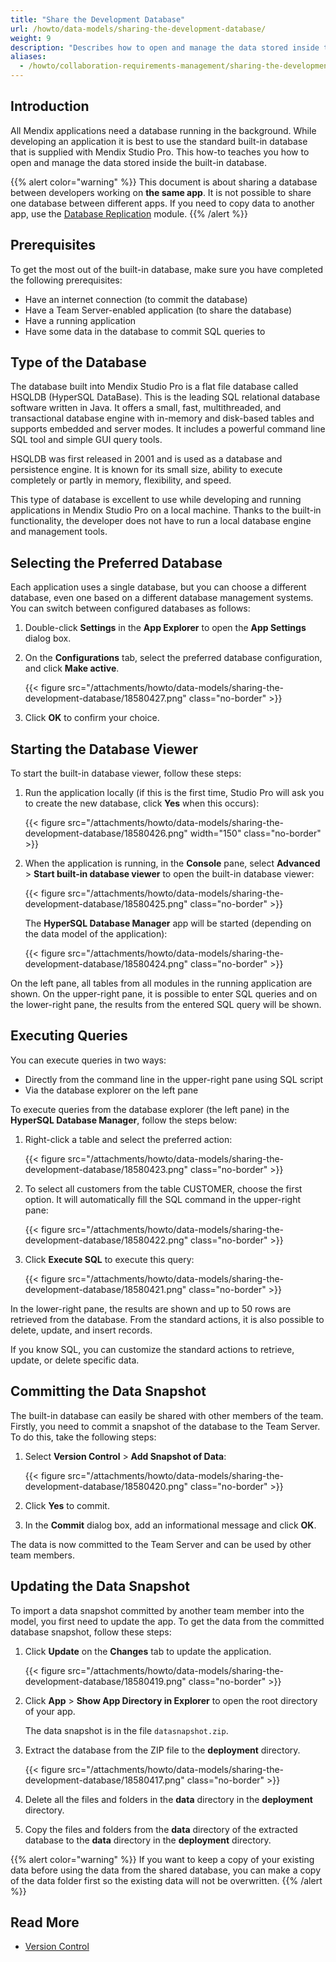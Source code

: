 ```yaml
---
title: "Share the Development Database"
url: /howto/data-models/sharing-the-development-database/
weight: 9
description: "Describes how to open and manage the data stored inside the built-in database that is supplied with Studio Pro."
aliases:
  - /howto/collaboration-requirements-management/sharing-the-development-database/
---
```


## Introduction

All Mendix applications need a database running in the background. While developing an application it is best to use the standard built-in database that is supplied with Mendix Studio Pro. This how-to teaches you how to open and manage the data stored inside the built-in database.

{{% alert color="warning" %}}
This document is about sharing a database between developers working on **the same app**. It is not possible to share one database between different apps. If you need to copy data to another app, use the [Database Replication](/appstore/modules/database-replication/) module.
{{% /alert %}}

## Prerequisites

To get the most out of the built-in database, make sure you have completed the following prerequisites:

* Have an internet connection (to commit the database)
* Have a Team Server-enabled application (to share the database)
* Have a running application
* Have some data in the database to commit SQL queries to

## Type of the Database

The database built into Mendix Studio Pro is a flat file database called HSQLDB (HyperSQL DataBase). This is the leading SQL relational database software written in Java. It offers a small, fast, multithreaded, and transactional database engine with in-memory and disk-based tables and supports embedded and server modes. It includes a powerful command line SQL tool and simple GUI query tools.

HSQLDB was first released in 2001 and is used as a database and persistence engine. It is known for its small size, ability to execute completely or partly in memory, flexibility, and speed.

This type of database is excellent to use while developing and running applications in Mendix Studio Pro on a local machine. Thanks to the built-in functionality, the developer does not have to run a local database engine and management tools.

## Selecting the Preferred Database

Each application uses a single database, but you can choose a different database, even one based on a different database management systems. You can switch between configured databases as follows:

1. Double-click **Settings** in the **App Explorer** to open the **App Settings** dialog box.
2. On the **Configurations** tab, select the preferred database configuration, and click **Make active**.

    {{< figure src="/attachments/howto/data-models/sharing-the-development-database/18580427.png" class="no-border" >}}

3. Click **OK** to confirm your choice. 

## Starting the Database Viewer

To start the built-in database viewer, follow these steps:

1. Run the application locally (if this is the first time, Studio Pro will ask you to create the new database, click **Yes** when this occurs):

    {{< figure src="/attachments/howto/data-models/sharing-the-development-database/18580426.png"   width="150"  class="no-border" >}}

2. When the application is running, in the **Console** pane, select **Advanced** > **Start built-in database viewer** to open the built-in database viewer:

    {{< figure src="/attachments/howto/data-models/sharing-the-development-database/18580425.png" class="no-border" >}} 

    The **HyperSQL Database Manager** app will be started (depending on the data model of the application):

    {{< figure src="/attachments/howto/data-models/sharing-the-development-database/18580424.png" class="no-border" >}}

On the left pane, all tables from all modules in the running application are shown. On the upper-right pane, it is possible to enter SQL queries and on the lower-right pane, the results from the entered SQL query will be shown.

## Executing Queries

You can execute queries in two ways:

* Directly from the command line in the upper-right pane using SQL script
* Via the database explorer on the left pane

To execute queries from the database explorer (the left pane) in the **HyperSQL Database Manager**, follow the steps below:

1. Right-click a table and select the preferred action:

    {{< figure src="/attachments/howto/data-models/sharing-the-development-database/18580423.png" class="no-border" >}}

2. To select all customers from the table CUSTOMER, choose the first option. It will automatically fill the SQL command in the upper-right pane:

    {{< figure src="/attachments/howto/data-models/sharing-the-development-database/18580422.png" class="no-border" >}}

3. Click **Execute SQL** to execute this query:

    {{< figure src="/attachments/howto/data-models/sharing-the-development-database/18580421.png" class="no-border" >}}

In the lower-right pane, the results are shown and up to 50 rows are retrieved from the database. From the standard actions, it is also possible to delete, update, and insert records.

If you know SQL, you can customize the standard actions to retrieve, update, or delete specific data.

## Committing the Data Snapshot

The built-in database can easily be shared with other members of the team. Firstly, you need to commit a snapshot of the database to the Team Server. To do this, take the following steps:

1. Select **Version Control** > **Add Snapshot of Data**:

    {{< figure src="/attachments/howto/data-models/sharing-the-development-database/18580420.png" class="no-border" >}}

2. Click **Yes** to commit.
3. In the **Commit** dialog box, add an informational message and click **OK**.

The data is now committed to the Team Server and can be used by other team members.

## Updating the Data Snapshot

To import a data snapshot committed by another team member into the model, you first need to update the app. To get the data from the committed database snapshot, follow these steps:

1. Click **Update** on the **Changes** tab to update the application.

    {{< figure src="/attachments/howto/data-models/sharing-the-development-database/18580419.png" class="no-border" >}}

1. Click **App** > **Show App Directory in Explorer** to open the root directory of your app.

    The data snapshot is in the file `datasnapshot.zip`. 

1. Extract the database from the ZIP file to the **deployment** directory.

    {{< figure src="/attachments/howto/data-models/sharing-the-development-database/18580417.png" class="no-border" >}}

1. Delete all the files and folders in the **data** directory in the **deployment** directory.

1. Copy the files and folders from the **data** directory of the extracted database to the **data** directory in the **deployment** directory.

{{% alert color="warning" %}}
If you want to keep a copy of your existing data before using the data from the shared database, you can make a copy of the data folder first so the existing data will not be overwritten.
{{% /alert %}}

## Read More

* [Version Control](/refguide/version-control/)
